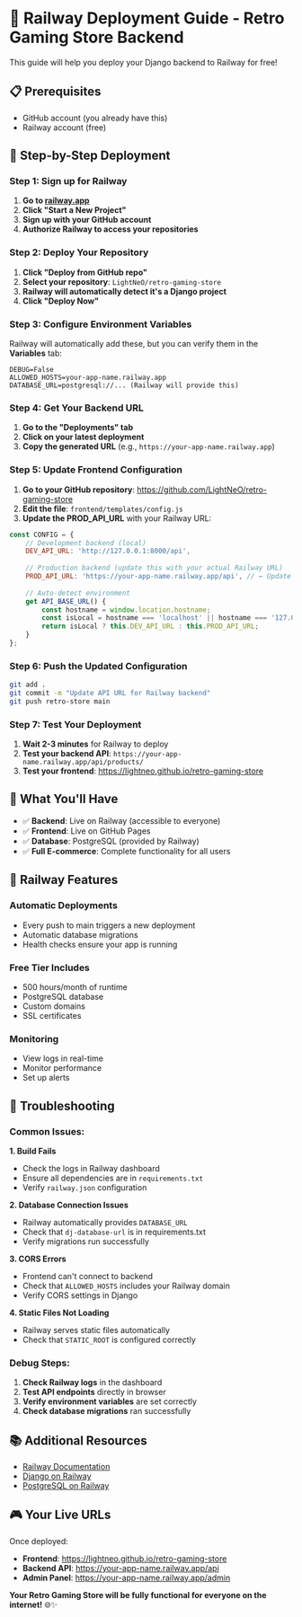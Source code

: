 # 🚀 Railway Deployment Guide - Retro Gaming Store Backend

This guide will help you deploy your Django backend to Railway for free!

## 📋 Prerequisites

- GitHub account (you already have this)
- Railway account (free)

## 🎯 Step-by-Step Deployment

### Step 1: Sign up for Railway

1. **Go to [railway.app](https://railway.app/)**
2. **Click "Start a New Project"**
3. **Sign up with your GitHub account**
4. **Authorize Railway to access your repositories**

### Step 2: Deploy Your Repository

1. **Click "Deploy from GitHub repo"**
2. **Select your repository**: `LightNeO/retro-gaming-store`
3. **Railway will automatically detect it's a Django project**
4. **Click "Deploy Now"**

### Step 3: Configure Environment Variables

Railway will automatically add these, but you can verify them in the **Variables** tab:

```
DEBUG=False
ALLOWED_HOSTS=your-app-name.railway.app
DATABASE_URL=postgresql://... (Railway will provide this)
```

### Step 4: Get Your Backend URL

1. **Go to the "Deployments" tab**
2. **Click on your latest deployment**
3. **Copy the generated URL** (e.g., `https://your-app-name.railway.app`)

### Step 5: Update Frontend Configuration

1. **Go to your GitHub repository**: https://github.com/LightNeO/retro-gaming-store
2. **Edit the file**: `frontend/templates/config.js`
3. **Update the PROD_API_URL** with your Railway URL:

```javascript
const CONFIG = {
    // Development backend (local)
    DEV_API_URL: 'http://127.0.0.1:8000/api',
    
    // Production backend (update this with your actual Railway URL)
    PROD_API_URL: 'https://your-app-name.railway.app/api', // ← Update this!
    
    // Auto-detect environment
    get API_BASE_URL() {
        const hostname = window.location.hostname;
        const isLocal = hostname === 'localhost' || hostname === '127.0.0.1';
        return isLocal ? this.DEV_API_URL : this.PROD_API_URL;
    }
};
```

### Step 6: Push the Updated Configuration

```bash
git add .
git commit -m "Update API URL for Railway backend"
git push retro-store main
```

### Step 7: Test Your Deployment

1. **Wait 2-3 minutes** for Railway to deploy
2. **Test your backend API**: `https://your-app-name.railway.app/api/products/`
3. **Test your frontend**: https://lightneo.github.io/retro-gaming-store

## 🎉 What You'll Have

- ✅ **Backend**: Live on Railway (accessible to everyone)
- ✅ **Frontend**: Live on GitHub Pages
- ✅ **Database**: PostgreSQL (provided by Railway)
- ✅ **Full E-commerce**: Complete functionality for all users

## 🔧 Railway Features

### Automatic Deployments
- Every push to main triggers a new deployment
- Automatic database migrations
- Health checks ensure your app is running

### Free Tier Includes
- 500 hours/month of runtime
- PostgreSQL database
- Custom domains
- SSL certificates

### Monitoring
- View logs in real-time
- Monitor performance
- Set up alerts

## 🚨 Troubleshooting

### Common Issues:

**1. Build Fails**
- Check the logs in Railway dashboard
- Ensure all dependencies are in `requirements.txt`
- Verify `railway.json` configuration

**2. Database Connection Issues**
- Railway automatically provides `DATABASE_URL`
- Check that `dj-database-url` is in requirements.txt
- Verify migrations run successfully

**3. CORS Errors**
- Frontend can't connect to backend
- Check that `ALLOWED_HOSTS` includes your Railway domain
- Verify CORS settings in Django

**4. Static Files Not Loading**
- Railway serves static files automatically
- Check that `STATIC_ROOT` is configured correctly

### Debug Steps:

1. **Check Railway logs** in the dashboard
2. **Test API endpoints** directly in browser
3. **Verify environment variables** are set correctly
4. **Check database migrations** ran successfully

## 📚 Additional Resources

- [Railway Documentation](https://docs.railway.app/)
- [Django on Railway](https://docs.railway.app/deploy/deployments/python)
- [PostgreSQL on Railway](https://docs.railway.app/databases/postgresql)

## 🎮 Your Live URLs

Once deployed:
- **Frontend**: https://lightneo.github.io/retro-gaming-store
- **Backend API**: https://your-app-name.railway.app/api
- **Admin Panel**: https://your-app-name.railway.app/admin

**Your Retro Gaming Store will be fully functional for everyone on the internet!** 🌐✨ 